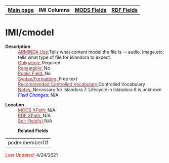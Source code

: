 <!DOCTYPE html>
<html>

<body>
<table style="width:100%">
  <tr>
    <th><a href="index.md">Main page</a></th>
	<th>IMI Columns</th>
    <th><a href="MODS.md">MODS Fields</a></th>
    <th><a href="#">RDF Fields</a></th>
  </tr>
</table>



<h1>IMI/cmodel</h1>
<dl>
  <dt><b>Description</b></dt>
  <dd><ins><font color="brown">ARMINDA Use:</font></ins>Tells what content model the file is -- audio, image.etc;  tells what type of file for Islandora to expect.</dd>
  <dd><ins><font color="brown">Obligation: </font></ins>Required</dd>
  <dd><ins><font color="brown">Repeatable: </font></ins>No</dd>
  <dd><ins><font color="brown">Public Field: </font></ins>No</dd>
  <dd><ins><font color="brown">Syntax/Formatting: </font></ins>Free text</dd>
  <dd><ins><font color="brown">Recommended Controlled Vocabulary:</font></ins>Controlled Vocabulary</dd>
  <dd><ins><font color="brown">Notes: </font></ins>Necessary for Islandora 7. Lifecycle in Islandora 8 is unknown</dd>
  <dd><font color="blue"><i>Field Changes: </i></font>N/A</dd>
</dl>
<dl>
<dl>
    <dt><b>Location</b></dt>
		<dd><ins><font color="brown">MODS XPath: </font></ins>N/A</dd>
		<dd><ins><font color="brown">RDF XPath: </font></ins>N/A</dd>
		<dd><ins><font color="brown">Solr Field(s) </font></ins>N/A</dd>
</dl>
<dl>
	<dd><b>Related Fields</b></dd>
		<table>
			<td><a href="rdf.dcterms.provenance.md"></a>pcdm:memberOf</td>
		</table>
</dl>
<p><font color="red"><i>Last Updated: </i></font>4/24/2021</p>
</body>
</html>